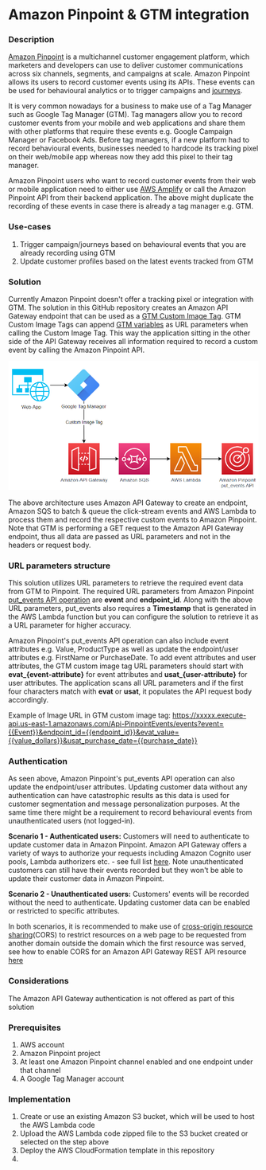 # Amazon Pinpoint & GTM integration

### Description
[Amazon Pinpoint](https://aws.amazon.com/pinpoint/) is a multichannel customer engagement platform, which marketers and developers can use to deliver customer communications across six channels, segments, and campaigns at scale. Amazon Pinpoint allows its users to record customer events using its APIs. These events can be used for behavioural analytics or to trigger campaigns and [journeys](https://docs.aws.amazon.com/pinpoint/latest/userguide/journeys.html).

It is very common nowadays for a business to make use of a Tag Manager such as Google Tag Manager (GTM). Tag managers allow you to record customer events from your mobile and web applications and share them with other platforms that require these events  e.g. Google Campaign Manager or Facebook Ads. Before tag managers, if a new platform had to record behavioural events, businesses needed to hardcode its tracking pixel on their web/mobile app whereas now they add this pixel to their tag manager.

Amazon Pinpoint users who want to record customer events from their web or mobile application need to either use [AWS Amplify](https://docs.amplify.aws/lib/analytics/getting-started/q/platform/js/) or call the Amazon Pinpoint API from their backend application. The above might duplicate the recording of these events in case there is already a tag manager e.g. GTM.

### Use-cases
1) Trigger campaign/journeys based on behavioural events that you are already recording using GTM
2) Update customer profiles based on the latest events tracked from GTM

### Solution
Currently Amazon Pinpoint doesn't offer a tracking pixel or integration with GTM. The solution in this GitHub repository creates an Amazon API Gateway endpoint that can be used as a [GTM Custom Image Tag](https://support.google.com/tagmanager/answer/6107167?hl=en). GTM Custom Image Tags can append [GTM variables](https://support.google.com/tagmanager/answer/7683362?hl=en) as URL parameters when calling the Custom Image Tag. This way the application sitting in the other side of the API Gateway receives all information required to record a custom event by calling the Amazon Pinpoint API.

![architecture_diagram](https://github.com/Pioank/pinpoint-gtm-connector/blob/main/Assets/ArchitectureDiagram-Pinpoint-GTM.PNG)

The above architecture uses Amazon API Gateway to create an endpoint, Amazon SQS to batch & queue the click-stream events and AWS Lambda to process them and record the respective custom events to Amazon Pinpoint. Note that GTM is performing a GET request to the Amazon API Gateway endpoint, thus all data are passed as URL parameters and not in the headers or request body.

### URL parameters structure
This solution utilizes URL parameters to retrieve the required event data from GTM to Pinpoint. The required URL parameters from Amazon Pinpoint [put_events API operation](https://docs.aws.amazon.com/pinpoint/latest/apireference/apps-application-id-events.html) are **event** and **endpoint_id**. Along with the above URL parameters, put_events also requires a **Timestamp** that is generated in the AWS Lambda function but you can configure the solution to retrieve it as a URL parameter for higher accuracy.

Amazon Pinpoint's put_events API operation can also include event attributes e.g. Value, ProductType as well as update the endpoint/user attributes e.g. FirstName or PurchaseDate. To add event attributes and user attributes, the GTM custom image tag URL parameters should start with **evat_{event-attribute}**  for event attributes and **usat_{user-attribute}** for user attributes. The application scans all URL parameters and if the first four characters match with **evat** or **usat**, it populates the API request body accordingly.

Example of Image URL in GTM custom image tag:
https://xxxxx.execute-api.us-east-1.amazonaws.com/Api-PinpointEvents/events?event={{Event}}&endpoint_id={{endpoint_id}}&evat_value={{value_dollars}}&usat_purchase_date={{purchase_date}}

### Authentication
As seen above, Amazon Pinpoint's put_events API operation can also update the endpoint/user attributes. Updating customer data without any authentication can have catastrophic results as this data is used for customer segmentation and message personalization purposes. At the same time there might be a requirement to record behavioural events from unauthenticated users (not logged-in).

**Scenario 1 - Authenticated users:** Customers will need to authenticate to update customer data in Amazon Pinpoint. Amazon API Gateway offers a variety of ways to authorize your requests including Amazon Cognito user pools, Lambda authorizers etc. - see full list [here](https://docs.aws.amazon.com/apigateway/latest/developerguide/apigateway-control-access-to-api.html). Note unauthenticated customers can still have their events recorded but they won't be able to update their customer data in Amazon Pinpoint.

**Scenario 2 - Unauthenticated users:** Customers' events will be recorded without the need to authenticate. Updating customer data can be enabled or restricted to specific attributes.

In both scenarios, it is recommended to make use of [cross-origin resource sharing](https://en.wikipedia.org/wiki/Cross-origin_resource_sharing)(CORS) to restrict resources on a web page to be requested from another domain outside the domain which the first resource was served, see how to enable CORS for an Amazon API Gateway REST API resource [here](https://docs.aws.amazon.com/apigateway/latest/developerguide/how-to-cors.html)

### Considerations
The Amazon API Gateway authentication is not offered as part of this solution

### Prerequisites
1) AWS account
2) Amazon Pinpoint project
3) At least one Amazon Pinpoint channel enabled and one endpoint under that channel
4) A Google Tag Manager account

### Implementation
1. Create or use an existing Amazon S3 bucket, which will be used to host the AWS Lambda code
2. Upload the AWS Lambda code zipped file to the S3 bucket created or selected on the step above
3. Deploy the AWS CloudFormation template in this repository
4. 


